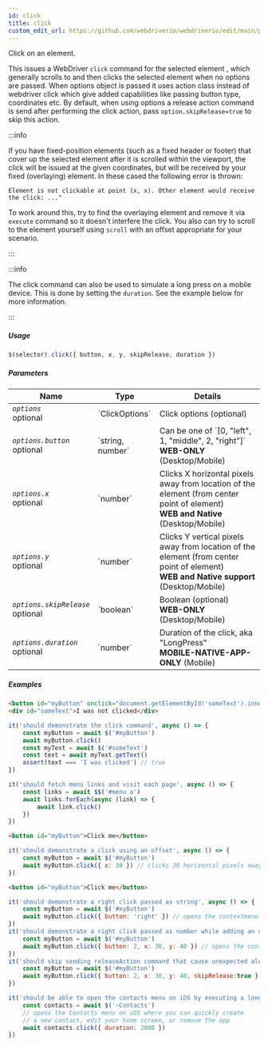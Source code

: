 ```yaml
---
id: click
title: click
custom_edit_url: https://github.com/webdriverio/webdriverio/edit/main/packages/webdriverio/src/commands/element/click.ts
---
```


Click on an element.

This issues a WebDriver `click` command for the selected element , which generally scrolls to and then clicks the
selected element when no options are passed. When options object is passed it uses action class instead of webdriver click which
give added capabilities like passing button type, coordinates etc. By default, when using options a release action
command is send after performing the click action, pass `option.skipRelease=true` to skip this action.

:::info

If you have fixed-position elements (such as a fixed header or footer) that cover up the
selected element after it is scrolled within the viewport, the click will be issued at the given coordinates, but will
be received by your fixed (overlaying) element. In these cased the following error is thrown:

```
Element is not clickable at point (x, x). Other element would receive the click: ..."
```

To work around this, try to find the overlaying element and remove it via `execute` command so it doesn't interfere
the click. You also can try to scroll to the element yourself using `scroll` with an offset appropriate for your
scenario.

:::

:::info

The click command can also be used to simulate a long press on a mobile device. This is done by setting the `duration`.
See the example below for more information.

:::

##### Usage

```js
$(selector).click({ button, x, y, skipRelease, duration })
```

##### Parameters

<table>
  <thead>
    <tr>
      <th>Name</th><th>Type</th><th>Details</th>
    </tr>
  </thead>
  <tbody>
    <tr>
      <td><code><var>options</var></code><br /><span className="label labelWarning">optional</span></td>
      <td>`ClickOptions`</td>
      <td>Click options (optional)</td>
    </tr>
    <tr>
      <td><code><var>options.button</var></code><br /><span className="label labelWarning">optional</span></td>
      <td>`string, number`</td>
      <td>Can be one of `[0, "left", 1, "middle", 2, "right"]` <br /><strong>WEB-ONLY</strong> (Desktop/Mobile)</td>
    </tr>
    <tr>
      <td><code><var>options.x</var></code><br /><span className="label labelWarning">optional</span></td>
      <td>`number`</td>
      <td>Clicks X horizontal pixels away from location of the element (from center point of element)<br /><strong>WEB and Native</strong> (Desktop/Mobile)</td>
    </tr>
    <tr>
      <td><code><var>options.y</var></code><br /><span className="label labelWarning">optional</span></td>
      <td>`number`</td>
      <td>Clicks Y vertical pixels away from location of the element (from center point of element)<br /><strong>WEB and Native support</strong> (Desktop/Mobile)</td>
    </tr>
    <tr>
      <td><code><var>options.skipRelease</var></code><br /><span className="label labelWarning">optional</span></td>
      <td>`boolean`</td>
      <td>Boolean (optional) <br /><strong>WEB-ONLY</strong> (Desktop/Mobile)</td>
    </tr>
    <tr>
      <td><code><var>options.duration</var></code><br /><span className="label labelWarning">optional</span></td>
      <td>`number`</td>
      <td>Duration of the click, aka "LongPress" <br /><strong>MOBILE-NATIVE-APP-ONLY</strong> (Mobile)</td>
    </tr>
  </tbody>
</table>

##### Examples

```html title="example.html"
<button id="myButton" onclick="document.getElementById('someText').innerHTML='I was clicked'">Click me</button>
<div id="someText">I was not clicked</div>
```

```js title="click.js"
it('should demonstrate the click command', async () => {
    const myButton = await $('#myButton')
    await myButton.click()
    const myText = await $('#someText')
    const text = await myText.getText()
    assert(text === 'I was clicked') // true
})
```

```js title="example.js"
it('should fetch menu links and visit each page', async () => {
    const links = await $$('#menu a')
    await links.forEach(async (link) => {
        await link.click()
    })
})

```

```html title="example.html"
<button id="myButton">Click me</button>
```

```js title="example.js"
it('should demonstrate a click using an offset', async () => {
    const myButton = await $('#myButton')
    await myButton.click({ x: 30 }) // clicks 30 horizontal pixels away from location of the button (from center point of element)
})

```

```html title="example.html"
<button id="myButton">Click me</button>
```

```js title="example.js"
it('should demonstrate a right click passed as string', async () => {
    const myButton = await $('#myButton')
    await myButton.click({ button: 'right' }) // opens the contextmenu at the location of the button
})
it('should demonstrate a right click passed as number while adding an offset', async () => {
    const myButton = await $('#myButton')
    await myButton.click({ button: 2, x: 30, y: 40 }) // opens the contextmenu 30 horizontal and 40 vertical pixels away from location of the button (from the center of element)
})
it('should skip sending releaseAction command that cause unexpected alert closure', async () => {
    const myButton = await $('#myButton')
    await myButton.click({ button: 2, x: 30, y: 40, skipRelease:true }) // skips sending releaseActions
})

```

```js title="longpress.example.js"
it('should be able to open the contacts menu on iOS by executing a longPress', async () => {
    const contacts = await $('~Contacts')
    // opens the Contacts menu on iOS where you can quickly create
    // a new contact, edit your home screen, or remove the app
    await contacts.click({ duration: 2000 })
})
```

